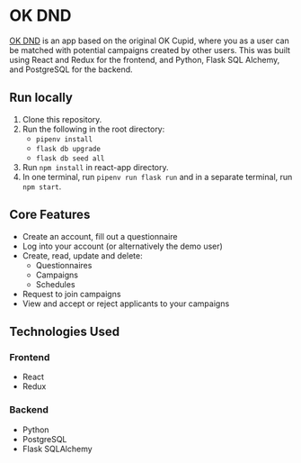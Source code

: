 # OK DND
[OK DND](#) is an app based on the original OK Cupid, where you as a user can be matched with potential campaigns created by other users. This was built using React and Redux for the frontend, and Python, Flask SQL Alchemy, and PostgreSQL for the backend.
## Run locally
1. Clone this repository.
2. Run the following in the root directory:
	* `pipenv install`
	* `flask db upgrade`
	* `flask db seed all`
3. Run `npm install` in react-app directory.
4. In one terminal, run `pipenv run flask run` and in a separate terminal, run `npm start`.
## Core Features
* Create an account, fill out a questionnaire
* Log into your account (or alternatively the demo user)
* Create, read, update and delete:
	* Questionnaires
	* Campaigns
	* Schedules
* Request to join campaigns
* View and accept or reject applicants to your campaigns
## Technologies Used
### Frontend
* React
* Redux
### Backend
* Python
* PostgreSQL
* Flask SQLAlchemy